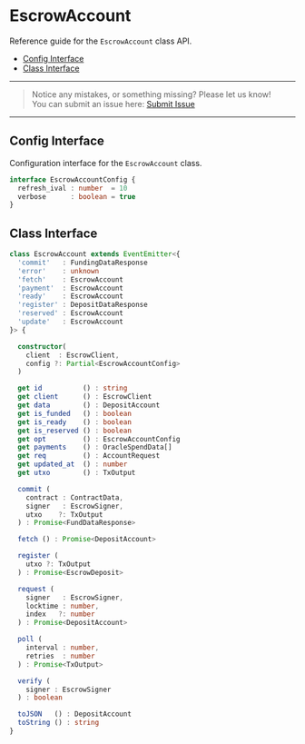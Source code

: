 # EscrowAccount

Reference guide for the `EscrowAccount` class API.

- [Config Interface](#config-interface)
- [Class Interface](#class-interface)

---
> Notice any mistakes, or something missing? Please let us know!  
> You can submit an issue here: [Submit Issue](https://github.com/BitEscrow/escrow-core/issues/new/choose)

---

## Config Interface

Configuration interface for the `EscrowAccount` class.

```ts
interface EscrowAccountConfig {
  refresh_ival : number  = 10
  verbose      : boolean = true
}
```

## Class Interface

```ts
class EscrowAccount extends EventEmitter<{
  'commit'   : FundingDataResponse
  'error'    : unknown
  'fetch'    : EscrowAccount
  'payment'  : EscrowAccount
  'ready'    : EscrowAccount
  'register' : DepositDataResponse
  'reserved' : EscrowAccount
  'update'   : EscrowAccount
}> {

  constructor(
    client  : EscrowClient, 
    config ?: Partial<EscrowAccountConfig>
  )

  get id          () : string
  get client      () : EscrowClient
  get data        () : DepositAccount
  get is_funded   () : boolean
  get is_ready    () : boolean
  get is_reserved () : boolean
  get opt         () : EscrowAccountConfig
  get payments    () : OracleSpendData[]
  get req         () : AccountRequest
  get updated_at  () : number
  get utxo        () : TxOutput

  commit (
    contract : ContractData, 
    signer   : EscrowSigner, 
    utxo    ?: TxOutput
  ) : Promise<FundDataResponse>

  fetch () : Promise<DepositAccount>

  register (
    utxo ?: TxOutput
  ) : Promise<EscrowDeposit>

  request (
    signer   : EscrowSigner, 
    locktime : number, 
    index   ?: number
  ) : Promise<DepositAccount>

  poll (
    interval : number, 
    retries  : number
  ) : Promise<TxOutput>

  verify (
    signer : EscrowSigner
  ) : boolean

  toJSON   () : DepositAccount
  toString () : string
}
```
